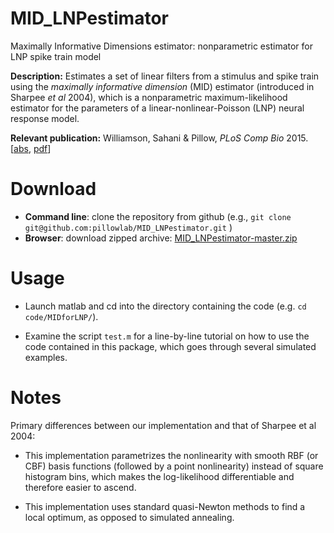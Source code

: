 # MID_LNPestimator
Maximally Informative Dimensions estimator: nonparametric estimator
for LNP spike train model 

**Description:** Estimates a set of linear filters from a stimulus and
 spike train using the *maximally informative dimension* (MID)
 estimator (introduced in Sharpee *et al* 2004), which is a
 nonparametric maximum-likelihood estimator for the parameters of a
 linear-nonlinear-Poisson (LNP) neural response model.

**Relevant publication:**
Williamson, Sahani & Pillow, *PLoS Comp Bio*
2015. [[abs](http://pillowlab.princeton.edu/pubs/abs_Williamson15_PLoSCB.html),
      [pdf](http://pillowlab.princeton.edu/pubs/Williamson_etal_plosCB2015.pdf)]

Download
==========

* **Command line**: clone the repository from github (e.g., ```git
  clone git@github.com:pillowlab/MID_LNPestimator.git``` )
* **Browser**:  download zipped archive:  [MID_LNPestimator-master.zip](https://github.com/pillowlab/MID_LNPestimator/archive/master.zip)


Usage
=====

* Launch matlab and cd into the directory containing the code
 (e.g. `cd code/MIDforLNP/`).

* Examine the script `test.m` for a line-by-line tutorial on how to
use the code contained in this package, which goes through several
simulated examples.


Notes
=====

Primary differences between our implementation and that of Sharpee et
al 2004:

* This implementation parametrizes the nonlinearity with smooth RBF
  (or CBF) basis functions (followed by a point nonlinearity) instead
  of square histogram bins, which makes the log-likelihood
  differentiable and therefore easier to ascend.

* This implementation uses standard quasi-Newton methods to find a
  local optimum, as opposed to simulated annealing.
